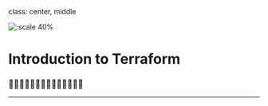class: center, middle

![:scale 40%](https://image.ibb.co/iC4QYp/Terraform_Primary_Logo_Full_Color.png)

# Introduction to Terraform

### 👩‍🚀👨‍🚀👨‍🚀👨‍🚀👨‍🚀👨‍🚀👨‍🚀

---
